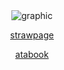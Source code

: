 <div align="center">
<img src="https://cdn.discordapp.com/attachments/1257383453696069761/1399902651218395279/Untitled969_20250729185249.png?ex=688ab070&is=68895ef0&hm=b2c07764c6e58ac8849ed372755030fe15767c4b8fbd1a48c071fa7b897a152a&" alt="graphic" />
</div>

<p align="center"><a
href="https://taphphillia.straw.page/"

strawpage

<p align="center"><a
href="https://labsenct.atabook.org"

atabook
